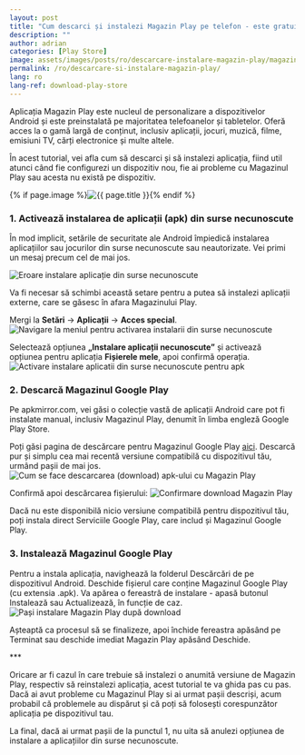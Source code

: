 ```yaml
---
layout: post
title: "Cum descarci și instalezi Magazin Play pe telefon - este gratuit"
description: ""
author: adrian
categories: [Play Store]
image: assets/images/posts/ro/descarcare-instalare-magazin-play/magazin-play.png
permalink: /ro/descarcare-si-instalare-magazin-play/
lang: ro
lang-ref: download-play-store
---
```


Aplicația Magazin Play este nucleul de personalizare a dispozitivelor Android și este preinstalată pe majoritatea telefoanelor și tabletelor. Oferă acces la o gamă largă de conținut, inclusiv aplicații, jocuri, muzică, filme, emisiuni TV, cărți electronice și multe altele.

În acest tutorial, vei afla cum să descarci și să instalezi aplicația, fiind util atunci când fie configurezi un dispozitiv nou, fie ai probleme cu Magazinul Play sau acesta nu există pe dispozitiv.

{% if page.image %}<img class="featured-image img-fluid rounded" title="Magazin Play Store" src="{{ site.baseurl }}/{{ page.image }}" alt="{{ page.title }}">{% endif %}

<!--ADSPACE_ID:2x2-->

### 1. Activează instalarea de aplicații (apk) din surse necunoscute

În mod implicit, setările de securitate ale Android împiedică instalarea aplicațiilor sau jocurilor din surse necunoscute sau neautorizate. Vei primi un mesaj precum cel de mai jos.

<img alt="Eroare instalare aplicație din surse necunoscute" title="Eroare instalare aplicație din surse necunoscute" class="article-image" src="{{ site.baseurl }}/assets/images/posts/{{ page.lang }}/descarcare-instalare-magazin-play/eroare-lipsa-permisiuni-instalare-apk.jpg">

Va fi necesar să schimbi această setare pentru a putea să instalezi aplicații externe, care se găsesc în afara Magazinului Play.

Mergi la **Setări** → **Aplicații** → **Acces special**.
<img alt="Navigare la meniul pentru activarea instalarii din surse necunoscute" title="Meniu instalare aplicatie din surse necunoscute" src="{{ site.baseurl }}/assets/images/posts/{{ page.lang }}/descarcare-instalare-magazin-play/accesare-setare-pentru-instalare-din-surse-necunoscute.jpg">

Selectează opțiunea **„Instalare aplicații necunoscute”** și activează opțiunea pentru aplicația **Fișierele mele**, apoi confirmă operația.
<img alt="Activare instalare aplicatii din surse necunoscute pentru apk" title="Activare instalare aplicatii din surse necunoscute" class="article-image" src="{{ site.baseurl }}/assets/images/posts/{{ page.lang }}/descarcare-instalare-magazin-play/activare-instalare-din-surse-necunoscute.jpg">

### 2. Descarcă Magazinul Google Play

Pe apkmirror.com, vei găsi o colecție vastă de aplicații Android care pot fi instalate manual, inclusiv Magazinul Play, denumit în limba engleză Google Play Store.

Poți găsi pagina de descărcare pentru Magazinul Google Play [aici](https://www.apkmirror.com/apk/google-inc/google-play-store/). Descarcă pur și simplu cea mai recentă versiune compatibilă cu dispozitivul tău, urmând pașii de mai jos.
<img alt="Cum se face descarcarea (download) apk-ului cu Magazin Play" title="Cum se face descarcarea apk-ului cu Magazin Play" class="article-image" src="{{ site.baseurl }}/assets/images/posts/{{ page.lang }}/descarcare-instalare-magazin-play/download-magazin-play.jpg">

Confirmă apoi descărcarea fișierului:
<img alt="Confirmare download Magazin Play" title="Confirmare download Magazin Play" class="article-image" src="{{ site.baseurl }}/assets/images/posts/{{ page.lang }}/descarcare-instalare-magazin-play/confirmare-download-magazin-play.jpg">

Dacă nu este disponibilă nicio versiune compatibilă pentru dispozitivul tău, poți instala direct Serviciile Google Play, care includ și Magazinul Google Play.

### 3. Instalează Magazinul Google Play

Pentru a instala aplicația, navighează la folderul Descărcări de pe dispozitivul Android. Deschide fișierul care conține Magazinul Google Play (cu extensia .apk). Va apărea o fereastră de instalare - apasă butonul Instalează sau Actualizează, în funcție de caz.
<img alt="Pași instalare Magazin Play după download" title="Executare instalare Magazin Play" class="article-image" src="{{ site.baseurl }}/assets/images/posts/{{ page.lang }}/descarcare-instalare-magazin-play/accesare-apk-magazin-play.jpg">

Așteaptă ca procesul să se finalizeze, apoi închide fereastra apăsând pe Terminat sau deschide imediat Magazin Play apăsând Deschide.

<div class="post-bottom-stars">***</div>

Oricare ar fi cazul în care trebuie să instalezi o anumită versiune de Magazin Play, respectiv să reinstalezi aplicația, acest tutorial te va ghida pas cu pas. Dacă ai avut probleme cu Magazinul Play si ai urmat pașii descriși, acum probabil că problemele au dispărut și că poți să folosești corespunzător aplicația pe dispozitivul tau.

La final, dacă ai urmat pașii de la punctul 1, nu uita să anulezi opțiunea de instalare a aplicațiilor din surse necunoscute.